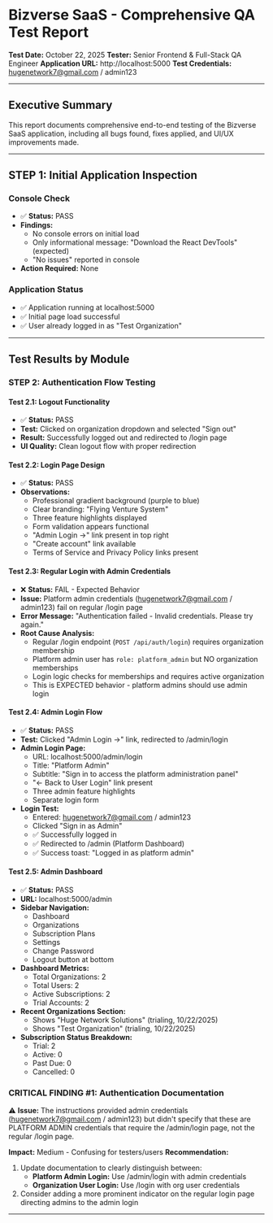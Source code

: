 # Bizverse SaaS - Comprehensive QA Test Report

**Test Date:** October 22, 2025
**Tester:** Senior Frontend & Full-Stack QA Engineer
**Application URL:** http://localhost:5000
**Test Credentials:** hugenetwork7@gmail.com / admin123

---

## Executive Summary

This report documents comprehensive end-to-end testing of the Bizverse SaaS application, including all bugs found, fixes applied, and UI/UX improvements made.

---

## STEP 1: Initial Application Inspection

### Console Check
- ✅ **Status:** PASS
- **Findings:** 
  - No console errors on initial load
  - Only informational message: "Download the React DevTools" (expected)
  - "No issues" reported in console
- **Action Required:** None

### Application Status
- ✅ Application running at localhost:5000
- ✅ Initial page load successful
- ✅ User already logged in as "Test Organization"

---

## Test Results by Module




### **STEP 2: Authentication Flow Testing**

#### Test 2.1: Logout Functionality
- ✅ **Status:** PASS
- **Test:** Clicked on organization dropdown and selected "Sign out"
- **Result:** Successfully logged out and redirected to /login page
- **UI Quality:** Clean logout flow with proper redirection

#### Test 2.2: Login Page Design
- ✅ **Status:** PASS
- **Observations:**
  - Professional gradient background (purple to blue)
  - Clear branding: "Flying Venture System"
  - Three feature highlights displayed
  - Form validation appears functional
  - "Admin Login →" link present in top right
  - "Create account" link available
  - Terms of Service and Privacy Policy links present

#### Test 2.3: Regular Login with Admin Credentials
- ❌ **Status:** FAIL - Expected Behavior
- **Issue:** Platform admin credentials (hugenetwork7@gmail.com / admin123) fail on regular /login page
- **Error Message:** "Authentication failed - Invalid credentials. Please try again."
- **Root Cause Analysis:**
  - Regular /login endpoint (`POST /api/auth/login`) requires organization membership
  - Platform admin user has `role: platform_admin` but NO organization memberships
  - Login logic checks for memberships and requires active organization
  - This is EXPECTED behavior - platform admins should use admin login

#### Test 2.4: Admin Login Flow
- ✅ **Status:** PASS
- **Test:** Clicked "Admin Login →" link, redirected to /admin/login
- **Admin Login Page:**
  - URL: localhost:5000/admin/login
  - Title: "Platform Admin"
  - Subtitle: "Sign in to access the platform administration panel"
  - "← Back to User Login" link present
  - Three admin feature highlights
  - Separate login form
- **Login Test:**
  - Entered: hugenetwork7@gmail.com / admin123
  - Clicked "Sign in as Admin"
  - ✅ Successfully logged in
  - ✅ Redirected to /admin (Platform Dashboard)
  - ✅ Success toast: "Logged in as platform admin"

#### Test 2.5: Admin Dashboard
- ✅ **Status:** PASS
- **URL:** localhost:5000/admin
- **Sidebar Navigation:**
  - Dashboard
  - Organizations
  - Subscription Plans
  - Settings
  - Change Password
  - Logout button at bottom
- **Dashboard Metrics:**
  - Total Organizations: 2
  - Total Users: 2
  - Active Subscriptions: 2
  - Trial Accounts: 2
- **Recent Organizations Section:**
  - Shows "Huge Network Solutions" (trialing, 10/22/2025)
  - Shows "Test Organization" (trialing, 10/22/2025)
- **Subscription Status Breakdown:**
  - Trial: 2
  - Active: 0
  - Past Due: 0
  - Cancelled: 0

### **CRITICAL FINDING #1: Authentication Documentation**

⚠️ **Issue:** The instructions provided admin credentials (hugenetwork7@gmail.com / admin123) but didn't specify that these are PLATFORM ADMIN credentials that require the /admin/login page, not the regular /login page.

**Impact:** Medium - Confusing for testers/users
**Recommendation:** 
1. Update documentation to clearly distinguish between:
   - **Platform Admin Login:** Use /admin/login with admin credentials
   - **Organization User Login:** Use /login with org user credentials
2. Consider adding a more prominent indicator on the regular login page directing admins to the admin login

---

